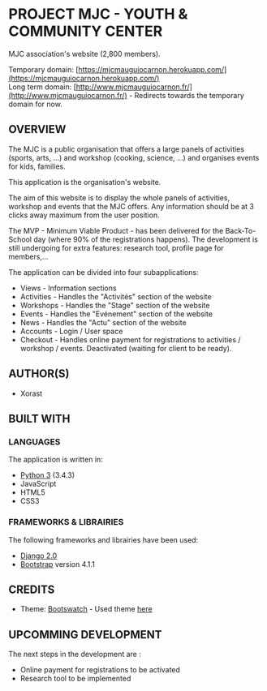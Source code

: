 # PROJECT MJC - YOUTH & COMMUNITY CENTER

MJC association's website (2,800 members).

Temporary domain: [https://mjcmauguiocarnon.herokuapp.com/](https://mjcmauguiocarnon.herokuapp.com/)  
Long term domain: [http://www.mjcmauguiocarnon.fr/](http://www.mjcmauguiocarnon.fr/) - Redirects towards the temporary domain for now.

## OVERVIEW
The MJC is a public organisation that offers a large panels of activities (sports, arts, ...) and workshop (cooking, science, ...) and organises events for kids, families.

This application is the organisation's website.

The aim of this website is to display the whole panels of activities, workshop and events that the MJC offers.
Any information should be at 3 clicks away maximum from the user position.

The MVP - Minimum Viable Product - has been delivered for the Back-To-School day (where 90% of the registrations happens).
The development is still undergoing for extra features: research tool, profile page for members,...

The application can be divided into four subapplications:
* Views - Information sections
* Activities - Handles the "Activités" section of the website
* Workshops - Handles the "Stage" section of the website
* Events - Handles the "Evénement" section of the website
* News - Handles the "Actu" section of the website
* Accounts - Login / User space
* Checkout - Handles online payment for registrations to activities / workshop / events. Deactivated (waiting for client to be ready).

    
## AUTHOR(S)
* Xorast


## BUILT WITH
### LANGUAGES
The application is written in:
* [Python 3](https://www.python.org/) (3.4.3) 
* JavaScript
* HTML5 
* CSS3

### FRAMEWORKS & LIBRAIRIES
The following frameworks and librairies have been used:
* [Django 2.0](https://www.djangoproject.com/)
* [Bootstrap](https://getbootstrap.com/) version 4.1.1

## CREDITS
* Theme: [Bootswatch](https://bootswatch.com/) - Used theme [here](https://bootswatch.com/cerulean/)

## UPCOMMING DEVELOPMENT
The next steps in the development are :

* Online payment for registrations to be activated
* Research tool to be implemented